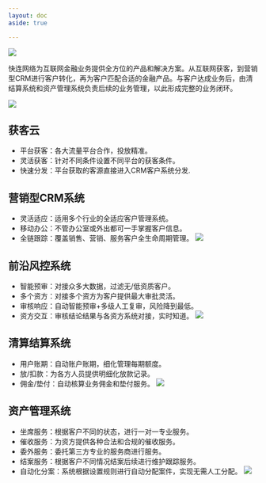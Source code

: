 ```yaml
---
layout: doc
aside: true

---
```


![](/static/fintech/banner_4.jpg "")

快连网络为互联网金融业务提供全方位的产品和解决方案。从互联网获客，到营销型CRM进行客户转化，再为客户匹配合适的金融产品。与客户达成业务后，由清结算系统和资产管理系统负责后续的业务管理，以此形成完整的业务闭环。

![](/static/fintech/overview.png "")



## 获客云
- 平台获客：各大流量平台合作，投放精准。
- 灵活获客：针对不同条件设置不同平台的获客条件。
- 快速分发：平台获取的客源直接进入CRM客户系统分发.

## 营销型CRM系统
- 灵活适应：适用多个行业的全适应客户管理系统。
- 移动办公：不管办公室或外出都可一手掌握客户信息。
- 全链跟踪：覆盖销售、营销、服务客户全生命周期管理。
![](/static/fintech/crm.png "")

## 前沿风控系统
- 智能预审：对接众多大数据，过滤无/低资质客户。
- 多个资方：对接多个资方为客户提供最大审批灵活。
- 审核响应：自动智能预审+多级人工复审，风险降到最低。
- 资方交互：审核结论结果与各资方系统对接，实时知道。
![](/static/fintech/riskmgr.png "")

## 清算结算系统
- 用户账期：自动账户账期，细化管理每期额度。
- 放/扣款：为各方人员提供明细化放款记录。
- 佣金/垫付：自动核算业务佣金和垫付服务。
![](/static/fintech/settle.png "")

## 资产管理系统
- 坐席服务：根据客户不同的状态，进行一对一专业服务。
- 催收服务：为资方提供各种合法和合规的催收服务。
- 委外服务：委托第三方专业的服务商进行服务。
- 结案服务：根据客户不同情况结案后续进行维护跟踪服务。
- 自动化分案：系统根据设置规则进行自动分配案件，实现无需人工分配。
![](/static/fintech/coll.png "")

